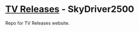 # [TV Releases](http://skydriver2500.github.io/tv-releases/) - SkyDriver2500

Repo for TV Releases website.
